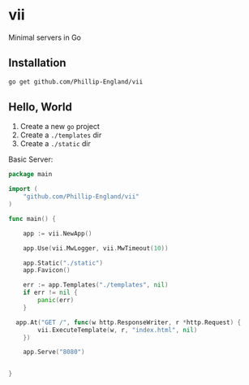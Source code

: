 # vii
Minimal servers in Go

## Installation
```bash
go get github.com/Phillip-England/vii
```

## Hello, World
1. Create a new `go` project
2. Create a `./templates` dir
3. Create a `./static` dir

Basic Server:

```go
package main

import (
	"github.com/Phillip-England/vii"
)

func main() {

	app := vii.NewApp()

	app.Use(vii.MwLogger, vii.MwTimeout(10))

	app.Static("./static")
	app.Favicon()

	err := app.Templates("./templates", nil)
	if err != nil {
		panic(err)
	}

  app.At("GET /", func(w http.ResponseWriter, r *http.Request) {
		vii.ExecuteTemplate(w, r, "index.html", nil)
	})

	app.Serve("8080")


}
```
